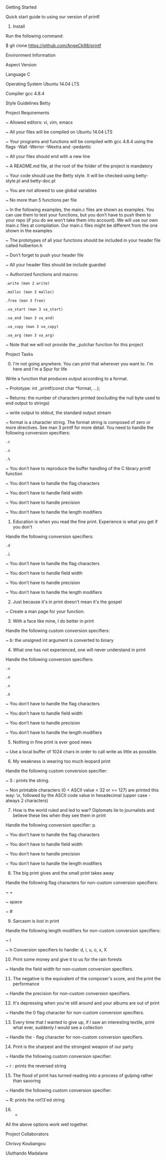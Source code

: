 Getting Started

Quick start guide to using our version of printf.

1. Install

Run the following command:


$ git clone https://github.com/AngeCk98/printf


Environment Information

Aspect			Version

Language		C

Operating System	Ubuntu 14.04 LTS

Compiler		gcc 4.8.4

Style Guidelines	Betty


Project Requirements

~ Allowed editors: vi, vim, emacs

~ All your files will be compiled on Ubuntu 14.04 LTS

~ Your programs and functions will be compiled with gcc 4.8.4 using the flags -Wall -Werror -Wextra and -pedantic

~ All your files should end with a new line

~ A README.md file, at the root of the folder of the project is mandatory

~ Your code should use the Betty style. It will be checked using betty-style.pl and betty-doc.pl

~ You are not allowed to use global variables

~ No more than 5 functions per file

~ In the following examples, the main.c files are shown as examples. You can use them to test your functions, but you don’t have to push them to your repo (if you do we won’t take them into account). We will use our own main.c files at compilation. Our main.c files might be different from the one shown in the examples

~ The prototypes of all your functions should be included in your header file called holberton.h

~ Don’t forget to push your header file

~ All your header files should be include guarded

~ Authorized functions and macros:

	.write (man 2 write)

	.malloc (man 3 malloc)

	.free (man 3 free)

	.va_start (man 3 va_start)

	.va_end (man 3 va_end)

	.va_copy (man 3 va_copy)

	.va_arg (man 3 va_arg)

~ Note that we will not provide the _putchar function for this project


Project Tasks

0. I'm not going anywhere. You can print that wherever you want to. I'm here and I'm a Spur for life

Write a function that produces output according to a format.


~ Prototype: int _printf(const char *format, ...);

~ Returns: the number of characters printed (excluding the null byte used to end output to strings)

~ write output to stdout, the standard output stream

~ format is a character string. The format string is composed of zero or more directives. See man 3 printf for more detail. You need to handle the following conversion specifiers:

	.c

	.s

	.%

~ You don’t have to reproduce the buffer handling of the C library printf function

~ You don’t have to handle the flag characters

~ You don’t have to handle field width

~ You don’t have to handle precision

~ You don’t have to handle the length modifiers


1. Education is when you read the fine print. Experience is what you get if you don't

Handle the following conversion specifiers:


	.d

	.i

~ You don’t have to handle the flag characters

~ You don’t have to handle field width

~ You don’t have to handle precision

~ You don’t have to handle the length modifiers


2. Just because it's in print doesn't mean it's the gospel

~ Create a man page for your function.



3. With a face like mine, I do better in print

Handle the following custom conversion specifiers:


~ b: the unsigned int argument is converted to binary


4. What one has not experienced, one will never understand in print

Handle the following conversion specifiers:

	.u

	.o

	.x

	.X

~ You don’t have to handle the flag characters

~ You don’t have to handle field width

~ You don’t have to handle precision

~ You don’t have to handle the length modifiers


5. Nothing in fine print is ever good news

~ Use a local buffer of 1024 chars in order to call write as little as possible.


6. My weakness is wearing too much leopard print

Handle the following custom conversion specifier:


~ S : prints the string.

~ Non printable characters (0 < ASCII value < 32 or >= 127) are printed this way: \x, followed by the ASCII code value in hexadecimal (upper case - always 2 characters)


7. How is the world ruled and led to war? Diplomats lie to journalists and believe these lies when they see them in print

Handle the following conversion specifier: p.


~ You don’t have to handle the flag characters

~ You don’t have to handle field width

~ You don’t have to handle precision

~ You don’t have to handle the length modifiers


8. The big print gives and the small print takes away

Handle the following flag characters for non-custom conversion specifiers:


~ +

~ space

~ #



9. Sarcasm is lost in print

Handle the following length modifiers for non-custom conversion specifiers:


~ l

~ h Conversion specifiers to handle: d, i, u, o, x, X



10. Print some money and give it to us for the rain forests

~ Handle the field width for non-custom conversion specifiers.



11. The negative is the equivalent of the composer's score, and the print the performance

~ Handle the precision for non-custom conversion specifiers.


12. It's depressing when you're still around and your albums are out of print

~ Handle the 0 flag character for non-custom conversion specifiers.



13. Every time that I wanted to give up, if I saw an interesting textile, print what ever, suddenly I would see a collection

~ Handle the - flag character for non-custom conversion specifiers.



14. Print is the sharpest and the strongest weapon of our party

~ Handle the following custom conversion specifier:


~ r : prints the reversed string



15. The flood of print has turned reading into a process of gulping rather than savoring

~ Handle the following custom conversion specifier:


~ R: prints the rot13'ed string



16. *

All the above options work well together.


Project Collaborators


Chrisvy Koubangou

Uluthando Madalane
